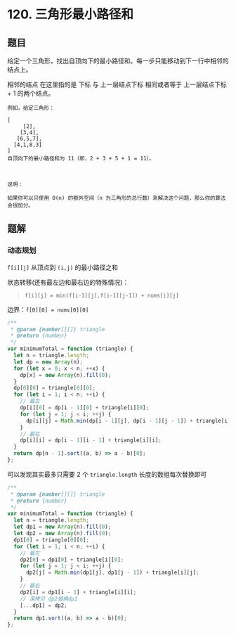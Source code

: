 # 120. 三角形最小路径和

## 题目

给定一个三角形，找出自顶向下的最小路径和。每一步只能移动到下一行中相邻的结点上。

相邻的结点 在这里指的是 下标 与 上一层结点下标 相同或者等于 上一层结点下标 + 1 的两个结点。

```auto
例如，给定三角形：

[
     [2],
    [3,4],
   [6,5,7],
  [4,1,8,3]
]
自顶向下的最小路径和为 11（即，2 + 3 + 5 + 1 = 11）。

 

说明：

如果你可以只使用 O(n) 的额外空间（n 为三角形的总行数）来解决这个问题，那么你的算法会很加分。
```

## 题解

### 动态规划

`f[i][j]` 从顶点到 `(i,j)` 的最小路径之和

状态转移(还有最左边和最右边的特殊情况)：

> `f[i][j] = min(f[i-1][j],f[i-1][j-1]) + nums[i][j]`

边界：`f[0][0] = nums[0][0]`

```JavaScript
/**
 * @param {number[][]} triangle
 * @return {number}
 */
var minimumTotal = function (triangle) {
  let n = triangle.length;
  let dp = new Array(n);
  for (let x = 0; x < n; ++x) {
    dp[x] = new Array(n).fill(0);
  }
  dp[0][0] = triangle[0][0];
  for (let i = 1; i < n; ++i) {
    // 最左
    dp[i][0] = dp[i - 1][0] + triangle[i][0];
    for (let j = 1; j < i; ++j) {
      dp[i][j] = Math.min(dp[i - 1][j], dp[i - 1][j - 1]) + triangle[i][j];
    }
    // 最右
    dp[i][i] = dp[i - 1][i - 1] + triangle[i][i];
  }
  return dp[n - 1].sort((a, b) => a - b)[0];
};


```

可以发现其实最多只需要 2 个 `triangle.length` 长度的数组每次替换即可

```JavaScript
/**
 * @param {number[][]} triangle
 * @return {number}
 */
var minimumTotal = function (triangle) {
  let n = triangle.length;
  let dp1 = new Array(n).fill(0);
  let dp2 = new Array(n).fill(0);
  dp1[0] = triangle[0][0];
  for (let i = 1; i < n; ++i) {
    // 最左
    dp2[0] = dp1[0] + triangle[i][0];
    for (let j = 1; j < i; ++j) {
      dp2[j] = Math.min(dp1[j], dp1[j - 1]) + triangle[i][j];
    }
    // 最右
    dp2[i] = dp1[i - 1] + triangle[i][i];
    // 深拷贝 dp2替换dp1
    [...dp1] = dp2;
  }
  return dp1.sort((a, b) => a - b)[0];
};

```
